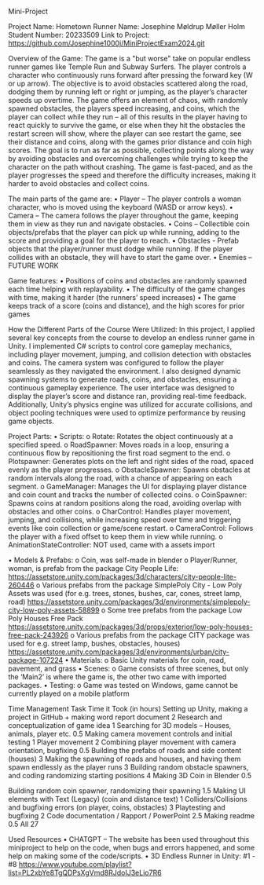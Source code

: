 Mini-Project

Project Name: Hometown Runner 
Name: Josephine Møldrup Møller Holm
Student Number: 20233509
Link to Project: https://github.com/Josephine1000j/MiniProjectExam2024.git

Overview of the Game:
The game is a "but worse" take on popular endless runner games like Temple Run and Subway Surfers. The player controls a character who continuously runs forward after pressing the forward key (W or up arrow). The objective is to avoid obstacles scattered along the road, dodging them by running left or right or jumping, as the player’s character speeds up overtime.
The game offers an element of chaos, with randomly spawned obstacles, the players speed increasing, and coins, which the player can collect while they run – all of this results in the player having to react quickly to survive the game, or else when they hit the obstacles the restart screen will show, where the player can see restart the game, see their distance and coins, along with the games prior distance and coin high scores. 
 The goal is to run as far as possible, collecting points along the way by avoiding obstacles and overcoming challenges while trying to keep the character on the path without crashing.
The game is fast-paced, and as the player progresses the speed and therefore the difficulty increases, making it harder to avoid obstacles and collect coins. 

The main parts of the game are:
•	Player – The player controls a woman character, who is moved using the keyboard (WASD or arrow keys).
•	Camera – The camera follows the player throughout the game, keeping them in view as they run and navigate obstacles.
•	Coins – Collectible coin objects/prefabs that the player can pick up while running, adding to the score and providing a goal for the player to reach.
•	Obstacles - Prefab objects that the player/runner must dodge while running. If the player collides with an obstacle, they will have to start the game over.
•	Enemies – FUTURE WORK

Game features:
•	Positions of coins and obstacles are randomly spawned each time helping with replayability.
•	The difficulty of the game changes with time, making it harder (the runners’ speed increases)
•	The game keeps track of a score (coins and distance), and the high scores for prior games

How the Different Parts of the Course Were Utilized:
In this project, I applied several key concepts from the course to develop an endless runner game in Unity. I implemented C# scripts to control core gameplay mechanics, including player movement, jumping, and collision detection with obstacles and coins. The camera system was configured to follow the player seamlessly as they navigated the environment. I also designed dynamic spawning systems to generate roads, coins, and obstacles, ensuring a continuous gameplay experience. The user interface was designed to display the player’s score and distance ran, providing real-time feedback. Additionally, Unity’s physics engine was utilized for accurate collisions, and object pooling techniques were used to optimize performance by reusing game objects.

Project Parts:
•	Scripts:
o	Rotate: Rotates the object continuously at a specified speed.
o	RoadSpawner: Moves roads in a loop, ensuring a continuous flow by repositioning the first road segment to the end.
o	Plotspawner: Generates plots on the left and right sides of the road, spaced evenly as the player progresses.
o	ObstacleSpawner: Spawns obstacles at random intervals along the road, with a chance of appearing on each segment.
o	GameManager: Manages the UI for displaying player distance and coin count and tracks the number of collected coins.
o	CoinSpawner: Spawns coins at random positions along the road, avoiding overlap with obstacles and other coins.
o	CharControl: Handles player movement, jumping, and collisions, while increasing speed over time and triggering events like coin collection or game/scene restart.
o	CameraControl: Follows the player with a fixed offset to keep them in view while running.
o	AnimationStateController: NOT used, came with a assets import

•	Models & Prefabs:
o	Coin, was self-made in blender
o	Player/Runner, woman, is prefab from the package City People Life: https://assetstore.unity.com/packages/3d/characters/city-people-lite-260446 
o	Various prefabs from the package SimplePoly City - Low Poly Assets was used (for e.g. trees, stones, bushes, car, cones, street lamp, road) https://assetstore.unity.com/packages/3d/environments/simplepoly-city-low-poly-assets-58899 
o	Some tree prefabs from the package Low Poly Houses Free Pack https://assetstore.unity.com/packages/3d/props/exterior/low-poly-houses-free-pack-243926 
o	Various prefabs from the package CITY package was used for e.g. street lamp, bushes, obstacles, houses) https://assetstore.unity.com/packages/3d/environments/urban/city-package-107224 
•	Materials:
o	Basic Unity materials for coin, road, pavement, and grass
•	Scenes:
o	Game consists of three scenes, but only the ‘Main2’ is where the game is, the other two came with imported packages. 
•	Testing:
o	Game was tested on Windows, game cannot be currently played on a mobile platform

Time Management
Task	Time it Took (in hours)
Setting up Unity, making a project in GitHub + making word report document	2
Research and conceptualization of game idea	1
Searching for 3D models – Houses, animals, player etc. 	0.5
Making camera movement controls and initial testing	1
Player movement	2
Combining player movement with camera orientation, bugfixing	0.5
Building the prefabs of roads and side content (houses)	3
Making the spawning of roads and houses, and having them spawn endlessly as the player runs	3
Building random obstacle spawners, and coding randomizing starting positions	4
Making 3D Coin in Blender	0.5

Building random coin spawner, randomizing their spawning 
	1.5
Making UI elements with Text (Legacy) (coin and distance text) 	1
Colliders/Collisions and bugfixing errors (on player, coins, obstacles)	3
Playtesting and bugfixing 	2
Code documentation / Rapport / PowerPoint	2.5
Making readme	0.5
All	27



Used Resources
•	CHATGPT – The website has been used throughout this miniproject to help on the code, when bugs and errors happened, and some help on making some of the code/scripts. 
•	3D Endless Runner in Unity: #1 - #8
https://www.youtube.com/playlist?list=PL2xbYe8TgQDPsXgVmd8RJdoIJ3eLio7R6 








